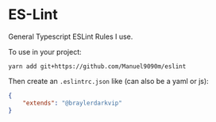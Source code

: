 # ES-Lint

General Typescript ESLint Rules I use.

To use in your project:
```
yarn add git+https://github.com/Manuel9090m/eslint
```

Then create an `.eslintrc.json` like (can also be a yaml or js):
``` json
{
	"extends": "@braylerdarkvip"
}
```
